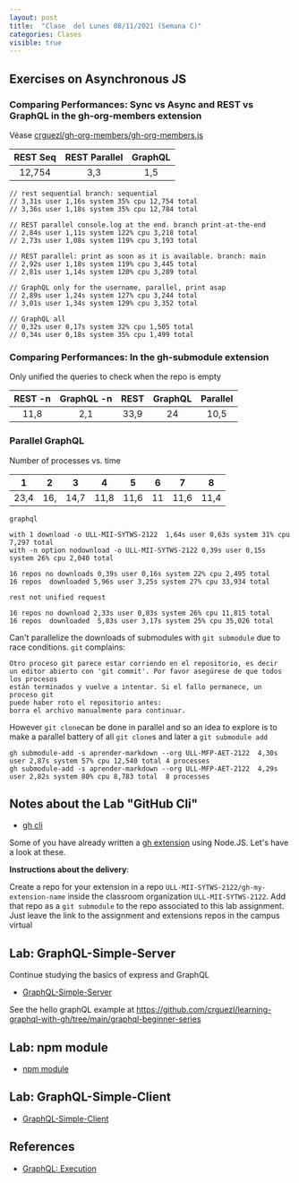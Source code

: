 ```yaml
---
layout: post
title:  "Clase  del Lunes 08/11/2021 (Semana C)"
categories: Clases
visible: true
---
```




## Exercises on Asynchronous JS

### Comparing Performances: Sync vs Async and REST vs GraphQL in the gh-org-members extension

Véase [crguezl/gh-org-members/gh-org-members.js](https://github.com/crguezl/gh-org-members/blob/main/gh-org-members.js)

| REST Seq    | REST Parallel | GraphQL     |
| :---:       |   :----:      |    :---:    |
| 12,754      | 3,3           | 1,5         |


```
// rest sequential branch: sequential
// 3,31s user 1,16s system 35% cpu 12,754 total
// 3,36s user 1,18s system 35% cpu 12,784 total

// REST parallel console.log at the end. branch print-at-the-end
// 2,84s user 1,11s system 122% cpu 3,218 total
// 2,73s user 1,08s system 119% cpu 3,193 total

// REST parallel: print as soon as it is available. branch: main
// 2,92s user 1,18s system 119% cpu 3,445 total
// 2,81s user 1,14s system 120% cpu 3,289 total

// GraphQL only for the username, parallel, print asap 
// 2,89s user 1,24s system 127% cpu 3,244 total
// 3,01s user 1,34s system 129% cpu 3,352 total

// GraphQL all 
// 0,32s user 0,17s system 32% cpu 1,505 total
// 0,34s user 0,18s system 35% cpu 1,499 total
```

### Comparing Performances: In the gh-submodule extension

Only unified the queries to check when the repo is empty

| REST -n | GraphQL -n | REST  | GraphQL | Parallel |
| :---:   | :---:      | :---: | :---:   | :---:    |
| 11,8    |  2,1       | 33,9  | 24      |  10,5    |


### Parallel GraphQL

Number of processes vs. time

|1     | 2       |  3   | 4         |   5   |   6     | 7        |  8    |
| :---:| :---:   | :---:|:---:      | :---: | :---:   | :---:    | :---: |
|  23,4|  16,    | 14,7 | 11,8      | 11,6  |  11     | 11,6     |  11,4  |  

```
graphql 

with 1 download -o ULL-MII-SYTWS-2122  1,64s user 0,63s system 31% cpu 7,297 total
with -n option nodownload -o ULL-MII-SYTWS-2122 0,39s user 0,15s system 26% cpu 2,040 total

16 repos no downloads 0,39s user 0,16s system 22% cpu 2,495 total
16 repos  downloaded 5,96s user 3,25s system 27% cpu 33,934 total

rest not unified request 

16 repos no download 2,33s user 0,83s system 26% cpu 11,815 total
16 repos  downloaded  5,83s user 3,17s system 25% cpu 35,026 total

```


Can't parallelize the downloads of submodules with `git submodule` due to race conditions. `git` complains:

```
Otro proceso git parece estar corriendo en el repositorio, es decir
un editor abierto con 'git commit'. Por favor asegúrese de que todos los procesos
están terminados y vuelve a intentar. Si el fallo permanece, un proceso git
puede haber roto el repositorio antes:
borra el archivo manualmente para continuar.
```

However `git clone`can be done in parallel and so an idea to explore is to make a parallel battery of all `git clone`s
and later a `git submodule add`

```
gh submodule-add -s aprender-markdown --org ULL-MFP-AET-2122  4,30s user 2,87s system 57% cpu 12,540 total 4 processes
gh submodule-add -s aprender-markdown --org ULL-MFP-AET-2122  4,29s user 2,82s system 80% cpu 8,783 total  8 processes
```

## Notes about the Lab "GitHub Cli" 

* [gh cli]({{site.baseurl}}/practicas/06p6-t1-gh-cli.html#extension)

Some of you have already written a [gh extension]({{site.baseurl}}/tema1-introduccion/gh#extension) using Node.JS. Let's have a look at these.

**Instructions about the  delivery**: 

Create a repo for your extension in a repo `ULL-MII-SYTWS-2122/gh-my-extension-name`  inside the classroom organization `ULL-MII-SYTWS-2122`. Add that repo as a `git submodule` to the repo associated to this lab assignment. Just leave the link to the assignment and extensions repos in the campus virtual 

## Lab: GraphQL-Simple-Server

Continue studying the basics of express and GraphQL

* [GraphQL-Simple-Server]({{site.baseurl}}/practicas/graphql-simple-server/#resolvers)

See the hello graphQL example at <https://github.com/crguezl/learning-graphql-with-gh/tree/main/graphql-beginner-series>

## Lab: npm module

* [npm module]({{site.baseurl}}/practicas/npm-module)

## Lab: GraphQL-Simple-Client 

* [GraphQL-Simple-Client]({{site.baseurl}}/practicas/graphql-simple-client/)


## References

* [GraphQL: Execution](https://graphql.org/learn/execution/)